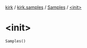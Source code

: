 [kirk](../../index.md) / [kirk.samples](../index.md) / [Samples](index.md) / [&lt;init&gt;](./-init-.md)

# &lt;init&gt;

`Samples()`